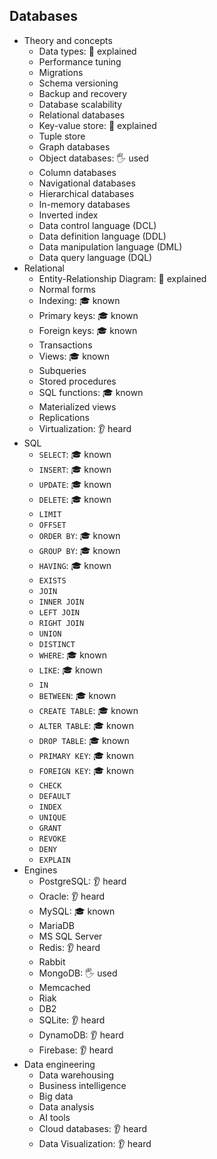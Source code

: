 ## Databases

- Theory and concepts
  - Data types: 🙋 explained
  - Performance tuning
  - Migrations
  - Schema versioning
  - Backup and recovery
  - Database scalability
  - Relational databases
  - Key-value store: 🙋 explained
  - Tuple store
  - Graph databases
  - Object databases: 🖐️ used
  - Column databases
  - Navigational databases
  - Hierarchical databases
  - In-memory databases
  - Inverted index
  - Data control language (DCL)
  - Data definition language (DDL)
  - Data manipulation language (DML)
  - Data query language (DQL)
- Relational
  - Entity-Relationship Diagram: 🙋 explained
  - Normal forms
  - Indexing: 🎓 known
  - Primary keys: 🎓 known
  - Foreign keys: 🎓 known
  - Transactions
  - Views: 🎓 known
  - Subqueries
  - Stored procedures
  - SQL functions: 🎓 known
  - Materialized views
  - Replications
  - Virtualization: 👂 heard
- SQL
  - `SELECT`: 🎓 known
  - `INSERT`: 🎓 known
  - `UPDATE`: 🎓 known
  - `DELETE`: 🎓 known
  - `LIMIT`
  - `OFFSET`
  - `ORDER BY`: 🎓 known
  - `GROUP BY`: 🎓 known
  - `HAVING`: 🎓 known
  - `EXISTS`
  - `JOIN`
  - `INNER JOIN`
  - `LEFT JOIN`
  - `RIGHT JOIN`
  - `UNION`
  - `DISTINCT`
  - `WHERE`: 🎓 known
  - `LIKE`: 🎓 known
  - `IN`
  - `BETWEEN`: 🎓 known
  - `CREATE TABLE`: 🎓 known
  - `ALTER TABLE`: 🎓 known
  - `DROP TABLE`: 🎓 known
  - `PRIMARY KEY`: 🎓 known
  - `FOREIGN KEY`: 🎓 known
  - `CHECK`
  - `DEFAULT`
  - `INDEX`
  - `UNIQUE`
  - `GRANT`
  - `REVOKE`
  - `DENY`
  - `EXPLAIN`
- Engines
  - PostgreSQL: 👂 heard
  - Oracle: 👂 heard
  - MySQL: 🎓 known
  - MariaDB
  - MS SQL Server
  - Redis: 👂 heard
  - Rabbit
  - MongoDB: 🖐️ used
  - Memcached
  - Riak
  - DB2
  - SQLite: 👂 heard
  - DynamoDB: 👂 heard
  - Firebase: 👂 heard
- Data engineering
  - Data warehousing
  - Business intelligence
  - Big data
  - Data analysis
  - AI tools
  - Cloud databases: 👂 heard
  - Data Visualization: 👂 heard
